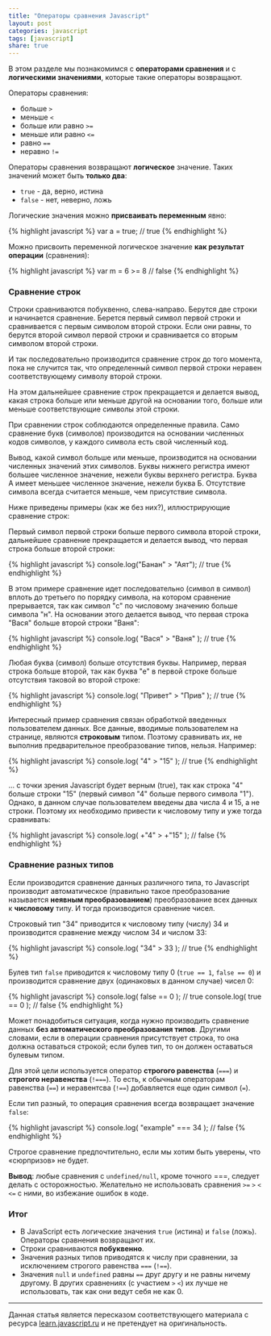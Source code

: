 ```yaml
---
title: "Операторы сравнения Javascript"
layout: post
categories: javascript
tags: [javascript]
share: true
---
```


В этом разделе мы познакомимся с **операторами сравнения** и с **логическими значениями**, которые такие операторы возвращают.

Операторы сравнения:

* больше `>`
* меньше `<`
* больше или равно `>=`
* меньше или равно `<=`
* равно `==`
* неравно `!=`

Операторы сравнения возвращают **логическое** значение. Таких значений может быть **только два**:

* `true` - да, верно, истина
* `false` - нет, неверно, ложь

Логические значения можно **присваивать переменным** явно:

{% highlight javascript %}
  var a = true; // true
{% endhighlight %}

Можно присвоить переменной логическое значение **как результат операции** (сравнения):

{% highlight javascript %}
  var m = 6 >= 8 // false
{% endhighlight %}

### Сравнение строк

Строки сравниваются побуквенно, слева-направо. Берутся две строки и начинается сравнение. Берется первый символ первой строки и сравнивается с первым символом второй строки. Если они равны, то берутся второй символ первой строки и сравнивается со вторым символом второй строки.

И так последовательно производится сравнение строк до того момента, пока не случится так, что определенный символ первой строки неравен соответствующему символу второй строки.

На этом дальнейшее сравнение строк прекращается и делается вывод, какая строка больше или меньше другой на основании того, больше или меньше соответствующие символы этой строки.

При сравнении строк соблюдаются определенные правила. Само сравнение букв (символов) производится на основании численных кодов символов, у каждого символа есть свой численный код.

Вывод, какой символ больше или меньше, производится на основании численных значений этих символов. Буквы нижнего регистра имеют большее численное значение, нежели буквы верхнего регистра. Буква А имеет меньшее численное значение, нежели буква Б. Отсутствие символа всегда считается меньше, чем присутствие символа.

Ниже приведены примеры (как же без них?), иллюстрирующие сравнение строк:

Первый символ первой строки больше первого символа второй строки, дальнейшее сравнение прекращается и делается вывод, что первая строка больше второй строки:

{% highlight javascript %}
  console.log("Банан" > "Аят"); // true
{% endhighlight %}

В этом примере сравнение идет последовательно (символ в символ) вплоть до третьего по порядку символа, на котором сравнение прерывается, так как символ "c" по числовому значению больше символа "н". На основании этого делается вывод, что первая строка "Вася" больше второй строки "Ваня":

{% highlight javascript %}
  console.log( "Вася" > "Ваня" ); // true
{% endhighlight %}

Любая буква (символ) больше отсутствия буквы. Например, первая строка больше второй, так как буква "е" в первой строке больше отсутствия таковой во второй строке:

{% highlight javascript %}
  console.log( "Привет" > "Прив" ); // true
{% endhighlight %}

Интересный пример сравнения связан обработкой введенных пользователем данных. Все данные, вводимые пользователем на странице, являются **строковым** типом. Поэтому сравнивать их, не выполнив предварительное преобразование типов, нельзя. Например:

{% highlight javascript %}
  console.log( "4" > "15" ); // true
{% endhighlight %}

... с точки зрения Javascript будет верным (true), так как строка "4" больше строки "15" (первый символ "4" больше первого символа "1"). Однако, в данном случае пользователем введены два числа 4 и 15, а не строки. Поэтому их необходимо привести к числовому типу и уже тогда сравнивать:

{% highlight javascript %}
  console.log( +"4" > +"15" ); // false
{% endhighlight %}

### Сравнение разных типов

Если производится сравнение данных различного типа, то Javascript производит автоматическое (правильно такое преобразование называется **неявным преобразованием**) преобразование всех данных к **числовому** типу. И тогда производится сравнение чисел.

Строковый тип "34" приводится к числовому типу (числу) 34 и производится сравнение между числом 34 и числом 33:

{% highlight javascript %}
  console.log( "34" > 33 ); // true
{% endhighlight %}

Булев тип `false` приводится к числовому типу 0 (`true == 1`, `false == 0`) и производится сравнение двух (одинаковых в данном случае) чисел 0:

{% highlight javascript %}
  console.log( false == 0 ); // true
  console.log( true == 0 ); // false
{% endhighlight %}

Может понадобиться ситуация, когда нужно производить сравнение данных **без автоматического преобразования типов**. Другими словами, если в операции сравнения присутствует строка, то она должна оставаться строкой; если булев тип, то он должен оставаться булевым типом.

Для этой цели используется оператор **строгого равенства** (`===`) и **строгого неравенства** (`!===`). То есть, к обычным операторам равенства (`==`) и неравентсва (`!==`) добавляется еще один символ (`=`).

Если тип разный, то операция сравнения всегда возвращает значение `false`:

{% highlight javascript %}
  console.log( "example" === 34 ); // false
{% endhighlight %}

Строгое сравнение предпочтительно, если мы хотим быть уверены, что &laquo;сюрпризов&raquo; не будет.

**Вывод**: любые сравнения с `undefined/null`, кроме точного ===, следует делать с осторожностью. Желательно не использовать сравнения `>=` `>` `<` `<=` с ними, во избежание ошибок в коде.

### Итог

* В JavaScript есть логические значения `true` (истина) и `false` (ложь). Операторы сравнения возвращают их.
* Строки сравниваются **побуквенно**.
* Значения разных типов приводятся к числу при сравнении, за исключением строгого равенства `===` (`!==`).
* Значения `null` и `undefined` равны `==` друг другу и не равны ничему другому. В других сравнениях (с участием `>` `<`) их лучше не использовать, так как они ведут себя не как 0.

***

Данная статья является пересказом соответствующего материала с ресурса [learn.javascript.ru][1] и не претендует на оригинальность.

[1]: https://learn.javascript.ru/comparison "Javascript Comparison"
